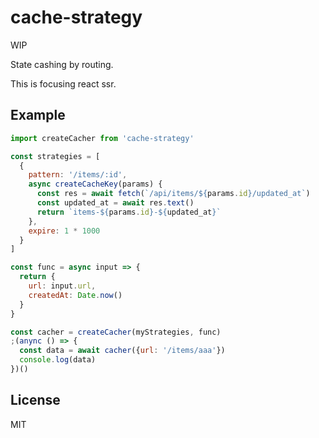 # cache-strategy

WIP

State cashing by routing.

This is focusing react ssr.

## Example

```js
import createCacher from 'cache-strategy'

const strategies = [
  {
    pattern: '/items/:id',
    async createCacheKey(params) {
      const res = await fetch(`/api/items/${params.id}/updated_at`)
      const updated_at = await res.text()
      return `items-${params.id}-${updated_at}`
    },
    expire: 1 * 1000
  }
]

const func = async input => {
  return {
    url: input.url,
    createdAt: Date.now()
  }
}

const cacher = createCacher(myStrategies, func)
;(anync () => {
  const data = await cacher({url: '/items/aaa'})
  console.log(data)
})()
```

## License

MIT
